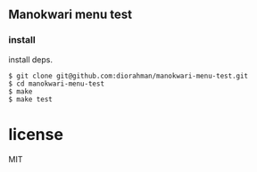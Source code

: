 ## Manokwari menu test

### install

install deps.

```
$ git clone git@github.com:diorahman/manokwari-menu-test.git
$ cd manokwari-menu-test
$ make
$ make test
```

# license
MIT
